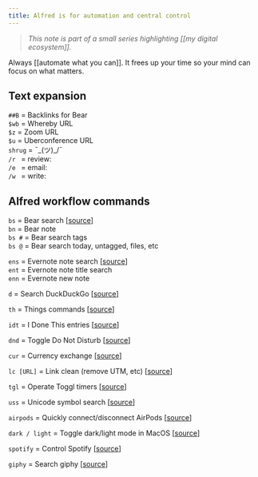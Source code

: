 ```yaml
---
title: Alfred is for automation and central control
---
```

> *This note is part of a small series highlighting [[my digital ecosystem]].*

Always [[automate what you can]]. It frees up your time so your mind can focus on what matters.

## Text expansion
`##B` = Backlinks for Bear<br>
`$wb` = Whereby URL<br>
`$z` = Zoom URL<br>
`$u` = Uberconference URL<br>
`shrug` = ¯\_(ツ)_/¯<br>
`/r ` = review:<br>
`/e ` = email:<br>
`/w ` = write: <br>

## Alfred workflow commands
`bs` = Bear search [[source](https://github.com/drgrib/alfred-bear)]<br>
`bn` = Bear note<br>
`bs #` = Bear search tags<br>
`bs @` = Bear search today, untagged, files, etc<br>

`ens` = Evernote note search [[source](http://www.packal.org/workflow/evernote)]<br>
`ent` = Evernote note title search<br>
`enn` = Evernote new note<br>

`d` = Search DuckDuckGo [[source](https://github.com/lorenzschmid/alfred-ddgnext)]

`th` = Things commands [[source](https://github.com/xilopaint/alfred-things)]

`idt` = I Done This entries [[source](https://github.com/chadhs/idonethis-for-alfred)]

`dnd` = Toggle Do Not Disturb [[source](https://github.com/vitorgalvao/alfred-workflows/tree/master/CalmNotifications)]

`cur` = Currency exchange [[source](https://github.com/daninfpj/currency-exchange)]

`lc [URL]` = Link clean (remove UTM, etc) [[source](https://github.com/vitorgalvao/alfred-workflows/tree/master/LinkClean)]

`tgl` = Operate Toggl timers [[source](https://github.com/jason0x43/alfred-toggl)]

`uss` = Unicode symbol search [[source](https://github.com/bevesce/unicode-symbols-search)]

`airpods` = Quickly connect/disconnect AirPods [[source](https://github.com/mariuskiessling/alfred-airpods-connector)]

`dark / light` = Toggle dark/light mode in MacOS [[source](https://github.com/MikoMagni/macOS-Mojave-Dark-Mode-Workflow-for-Alfred)]

`spotify` = Control Spotify [[source](https://github.com/vdesabou/alfred-spotify-mini-player)]

`giphy` = Search giphy [[source](https://github.com/kejadlen/giphy.alfredworkflow)]

